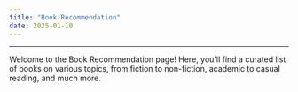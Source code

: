 ```yaml
---
title: "Book Recommendation"
date: 2025-01-10
---
```


---

Welcome to the Book Recommendation page! Here, you'll find a curated list of books on various topics, from fiction to non-fiction, academic to casual reading, and much more.

